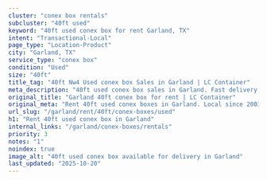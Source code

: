 ```yaml
---
cluster: "conex box rentals"
subcluster: "40ft used"
keyword: "40ft used conex box for rent Garland, TX"
intent: "Transactional-Local"
page_type: "Location-Product"
city: "Garland, TX"
service_type: "conex box"
condition: "Used"
size: "40ft"
title_tag: "40ft Nw4 Used conex box Sales in Garland | LC Container"
meta_description: "40ft used conex box sales in Garland. Fast delivery, competitive pricing. Serving conex boxes area. Quote ID: 4IB. Call (214) 524-4168 for your free quote today."
original_title: "Garland 40ft conex box for rent | LC Container"
original_meta: "Rent 40ft used conex boxes in Garland. Local since 2003. Flexible rental terms. Same-week delivery available. Get your free quote — call (214) 524-4168 today."
url_slug: "/garland/rent/40ft/conex-boxes/used"
h1: "Rent 40ft used conex box in Garland"
internal_links: "/garland/conex-boxes/rentals"
priority: 3
notes: "1"
noindex: true
image_alt: "40ft used conex box available for delivery in Garland"
last_updated: "2025-10-20"
---
```


<!-- TODO: Add unique city/inventory copy, images, and internal links here. -->
